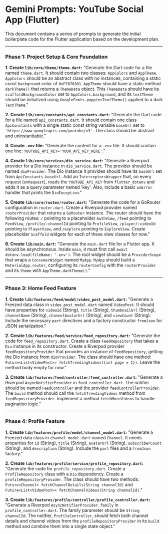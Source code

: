 # Gemini Prompts: YouTube Social App (Flutter)

This document contains a series of prompts to generate the initial boilerplate code for the Flutter application based on the development plan.

---

### **Phase 1: Project Setup & Core Foundation**

**1. Create `lib/core/theme/theme.dart`:**
"Generate the Dart code for a file named `theme.dart`. It should contain two classes: `AppColors` and `AppTheme`. `AppColors` should be an abstract class with no instances, containing a static const `background` color of `0xFF070301`. `AppTheme` should have a static method `darkTheme()` that returns a `ThemeData` object. This `ThemeData` should have its `scaffoldBackgroundColor` set to `AppColors.background`, and its `textTheme` should be initialized using `GoogleFonts.poppinsTextTheme()` applied to a dark `TextTheme`."

**2. Create `lib/core/constants/api_constants.dart`:**
"Generate the Dart code for a file named `api_constants.dart`. It should contain one class `ApiConstants` with a single static const string variable `baseUrl` set to `'https://www.googleapis.com/youtube/v3'`. The class should be abstract and uninstantiable."

**3. Create `.env` file:**
"Generate the content for a `.env` file. It should contain one line: `YOUTUBE_API_KEY='YOUR_API_KEY_HERE'`."

**4. Create `lib/core/services/dio_service.dart`:**
"Generate a Riverpod provider for a Dio instance in `dio_service.dart`. The provider should be named `dioProvider`. The Dio instance it provides should have its `baseUrl` set from `ApiConstants.baseUrl`. Add an `InterceptorsWrapper` that, on every request (`onRequest`), reads the `YOUTUBE_API_KEY` from `flutter_dotenv` and adds it as a query parameter named 'key'. Also, include a basic `onError` handler that prints the `DioException`."

**5. Create `lib/core/routes/router.dart`:**
"Generate the code for a GoRouter configuration in `router.dart`. Create a Riverpod provider named `routerProvider` that returns a `GoRouter` instance. The router should have the following routes: `/` pointing to a placeholder `AuthView`, `/feed` pointing to `FeedView`, `/profile/:channelId` pointing to `ProfileView`, `/player/:videoId` pointing to `PlayerView`, and `/explore` pointing to `ExploreView`. Create placeholder `Scaffold` widgets for each of these view classes for now."

**6. Create `lib/main.dart`:**
"Generate the `main.dart` file for a Flutter app. It should be asynchronous. Inside `main`, it must first call `await dotenv.load(fileName: '.env')`. The root widget should be a `ProviderScope` that wraps a `ConsumerWidget` named `MyApp`. `MyApp` should build a `MaterialApp.router`, configuring its `routerConfig` with the `routerProvider` and its `theme` with `AppTheme.darkTheme()`."

---

### **Phase 3: Home Feed Feature**

**1. Create `lib/features/feed/model/video_post_model.dart`:**
"Generate a Freezed data class in `video_post_model.dart` named `VideoPost`. It should have properties for `videoId` (String), `title` (String), `thumbnailUrl` (String), `channelName` (String), `channelAvatarUrl` (String), and `viewCount` (String). Include the necessary `part` directives and a factory constructor `fromJson` for JSON serialization."

**2. Create `lib/features/feed/service/feed_repository.dart`:**
"Generate the code for `feed_repository.dart`. Create a class `FeedRepository` that takes a `Dio` instance in its constructor. Create a Riverpod provider `feedRepositoryProvider` that provides an instance of `FeedRepository`, getting the Dio instance from `dioProvider`. The class should have one method: `Future<List<VideoPost>> fetchTrendingVideos({int page = 1})`. Leave the method body empty for now."

**3. Create `lib/features/feed/controller/feed_controller.dart`:**
"Generate a Riverpod `AsyncNotifierProvider` in `feed_controller.dart`. The notifier should be named `FeedController` and the provider `feedControllerProvider`. The `build` method should call the `fetchTrendingVideos` method from `feedRepositoryProvider`. Implement a method `fetchMoreVideos` to handle pagination logic."

---

### **Phase 4: Profile Feature**

**1. Create `lib/features/profile/model/channel_model.dart`:**
"Generate a Freezed data class in `channel_model.dart` named `Channel`. It needs properties for `id` (String), `title` (String), `avatarUrl` (String), `subscriberCount` (String), and `description` (String). Include the `part` files and a `fromJson` factory."

**2. Create `lib/features/profile/service/profile_repository.dart`:**
"Generate the code for `profile_repository.dart`. Create a `ProfileRepository` class with a `Dio` dependency. Create a `profileRepositoryProvider`. The class should have two methods: `Future<Channel> fetchChannelDetails(String channelId)` and `Future<List<VideoPost>> fetchChannelVideos(String channelId)`."

**3. Create `lib/features/profile/controller/profile_controller.dart`:**
"Generate a Riverpod `AsyncNotifierProvider.family` in `profile_controller.dart`. The family parameter should be `String channelId`. The notifier, `ProfileController`, should fetch both channel details and channel videos from the `profileRepositoryProvider` in its `build` method and combine them into a single state object."